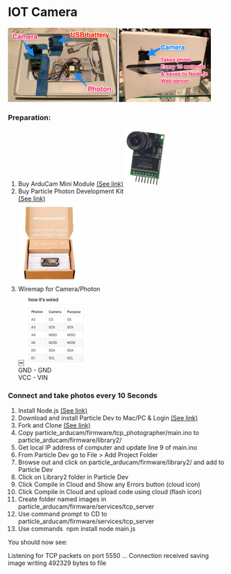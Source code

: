 # IOT Camera

<img src="cameraboard.png" width="50%"> <img src="camerashot.png" width="42%"><br>

### Preparation:

1. Buy ArduCam Mini Module <a href="https://www.amazon.com/Arducam-Module-Camera-Arduino-Mega2560/dp/B013JUKZ48">(See link)</a>
<img src="camera.jpg" width="20%"><br>
2. Buy Particle Photon Development Kit <br>
<a href="https://www.amazon.com/Particle-Development-Prototyping-Breadboard-Electronics/dp/B012D6UYTA">(See link)</a> <br>
<img src="photondevkit.jpg" width="30%"><br>
3. Wiremap for Camera/Photon <br>
￼<img src="3.png" width="30%"><br>
       GND - GND<br>
       VCC - VIN<br>

### Connect and take photos every 10 Seconds

1. Install Node.js <a href="https://nodejs.org/en/">(See link)</a> 
2. Download and install Particle Dev to Mac/PC & Login <a href="https://docs.particle.io/guide/tools-and-features/dev/">(See link)</a>  
3. Fork and Clone <a href="https://github.com/dmiddlecamp/particle_arducam">(See link)</a> 
4. Copy particle_arducam/firmware/tcp_photographer/main.ino to particle_arducam/firmware/library2/
5. Get local IP address of computer and update line 9 of main.ino
6. From Particle Dev go to File > Add Project Folder
7. Browse out and click on particle_arducam/firmware/library2/ and add to Particle Dev
8. Click on Library2 folder in Particle Dev 
9. Click Compile in Cloud and Show any Errors button (cloud icon)
10. Click Compile in Cloud and upload code using cloud (flash icon)
11. Create folder named images in particle_arducam/firmware/services/tcp_server
12. Use command prompt to CD to particle_arducam/firmware/services/tcp_server
13. Use commands  npm install node main.js

You should now see:

Listening for TCP packets on port 5550 ...
Connection received
saving image
writing 492329 bytes to file
